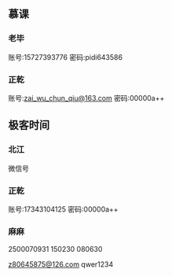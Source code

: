 ## 慕课

### 老毕
账号:15727393776
密码:pidi643586

### 正乾
账号:zai_wu_chun_qiu@163.com
密码:00000a++

## 极客时间

### 北江

微信号

### 正乾
账号:17343104125
密码:00000a++

### 麻麻
2500070931
150230
080630

z80645875@126.com
qwer1234
